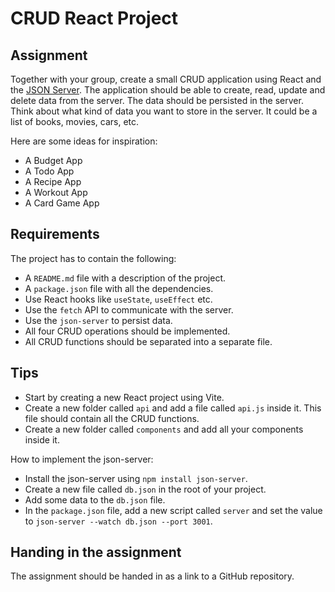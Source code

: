 # CRUD React Project

## Assignment

Together with your group, create a small CRUD application using React and the 
[JSON Server](https://www.npmjs.com/package/json-server). The application should be able to create, read, update 
and delete data from the server. The data should be persisted in the server. Think about what kind of data you 
want to store in the server. It could be a list of books, movies, cars, etc.


Here are some ideas for inspiration:

- A Budget App
- A Todo App
- A Recipe App
- A Workout App
- A Card Game App

## Requirements

The project has to contain the following:

- A `README.md` file with a description of the project.
- A `package.json` file with all the dependencies.
- Use React hooks like `useState`, `useEffect` etc.
- Use the `fetch` API to communicate with the server.
- Use the `json-server` to persist data.
- All four CRUD operations should be implemented.
- All CRUD functions should be separated into a separate file.

## Tips

- Start by creating a new React project using Vite.
- Create a new folder called `api` and add a file called `api.js` inside it. This file should contain all the CRUD functions.
- Create a new folder called `components` and add all your components inside it.

How to implement the json-server:

- Install the json-server using `npm install json-server`.
- Create a new file called `db.json` in the root of your project.
- Add some data to the `db.json` file.
- In the `package.json` file, add a new script called `server` and set the value to `json-server --watch db.json --port 3001`.

## Handing in the assignment

The assignment should be handed in as a link to a GitHub repository.